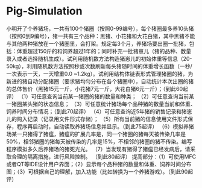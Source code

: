 # Pig-Simulation
小明开了个养猪场，一共有100个猪圈（按照0-99编号），每个猪圈最多养10头猪（按照0到9编号），猪一共有三个品种：黑猪、小花猪和大花白猪，其中黑猪不能与其他两种猪放在一个猪圈里，会打架。规定每3个月，养猪场要出圈一批猪，包括：体重超过150斤的和饲养超过1年的；同时补充一批猪崽儿（猪的品种、数量录入或者选择随机生成）。试利用随机数方法构造猪崽儿的初始体重等信息（20-50kg），利用随机数方法按照秒或次数刷新每头猪随时间的体重增长函数（一秒/一次表示一天，一天增重0.0 ~1.2kg）。试利用结构体链表形式管理猪圈的猪，为新进的猪自动分配猪圈（要求猪均匀分布在各个猪圈中），自动统计本次出圈的猪的总体售价（黑猪15元一斤，小花猪7元一斤，大花白猪6元一斤）；（到此60起评） （1）可任意查询当前某一猪圈的猪的数量和种类； （2）可任意查询当前某一猪圈某头猪的状态信息； （3）可任意统计猪场每个品种猪的数量当前和体重、饲养时间分布情况；（到此70起评） （4）可任意查询近5年猪的销售记录和猪崽儿的购入记录（记录用文件形式存储）； （5）所有当前猪的信息使用文件形式保存，程序再启动时，自动读取养猪场信息并显示。（到此75起评） （6）模拟养猪场某一只猪得了猪瘟，猪瘟的扩展几率是，同一个猪圈的猪每天被传染几率是50%，相邻猪圈的猪每天被传染的几率是15%，不相邻的猪圈的猪不传染。编写程序模拟多久后养猪场的猪死光光。 （7）当发现有猪得了猪瘟已经发病后，请采取合理的隔离措施，进行风险控制。 （到此80起评） 提高部分：（1）可使用MFC 或者QT等IDE设计用户界面；（2）显示每个品种猪的数量和体重、饲养时间分布图；（3）可根据自己的理解，加入功能（比如转换为一个养猪游戏）。（到此90起评）
